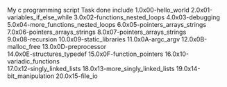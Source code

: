 My c programming script
Task done include
1.0x00-hello_world
2.0x01-variables_if_else_while
3.0x02-functions_nested_loops
4.0x03-debugging
5.0x04-more_functions_nested_loops
6.0x05-pointers_arrays_strings
7.0x06-pointers_arrays_strings
8.0x07-pointers_arrays_strings  
9.0x08-recursion
10.0x09-static_libraries
11.0x0A-argc_argv
12.0x0B-malloc_free
13.0x0D-preprocessor        
14.0x0E-structures_typedef
15.0x0F-function_pointers
16.0x10-variadic_functions        
17.0x12-singly_linked_lists
18.0x13-more_singly_linked_lists
19.0x14-bit_manipulation
20.0x15-file_io
